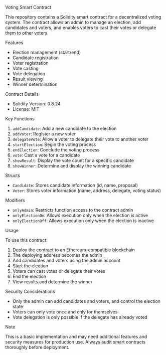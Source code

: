 Voting Smart Contract

This repository contains a Solidity smart contract for a decentralized voting system. The contract allows an admin to manage an election, add candidates and voters, and enables voters to cast their votes or delegate them to other voters.

Features

- Election management (start/end)
- Candidate registration
- Voter registration
- Vote casting
- Vote delegation
- Result viewing
- Winner determination

Contract Details

- Solidity Version: 0.8.24
- License: MIT

Key Functions

1. `addCandidate`: Add a new candidate to the election
2. `addVoter`: Register a new voter
3. `delegateVote`: Allow a voter to delegate their vote to another voter
4. `startElection`: Begin the voting process
5. `endElection`: Conclude the voting process
6. `vote`: Cast a vote for a candidate
7. `showResult`: Display the vote count for a specific candidate
8. `showWinner`: Determine and display the winning candidate

Structs

- `Candidate`: Stores candidate information (id, name, proposal)
- `Voter`: Stores voter information (name, address, delegate, voting status)

Modifiers

- `onlyAdmin`: Restricts function access to the contract admin
- `onlyElectionOn`: Allows execution only when the election is active
- `onlyElectionOff`: Allows execution only when the election is inactive

Usage

To use this contract:

1. Deploy the contract to an Ethereum-compatible blockchain
2. The deploying address becomes the admin
3. Add candidates and voters using the admin account
4. Start the election
5. Voters can cast votes or delegate their votes
6. End the election
7. View results and determine the winner

Security Considerations

- Only the admin can add candidates and voters, and control the election state
- Voters can only vote once and only for themselves
- Vote delegation is only possible if the delegate has already voted

Note

This is a basic implementation and may need additional features and security measures for production use. Always audit smart contracts thoroughly before deployment.
